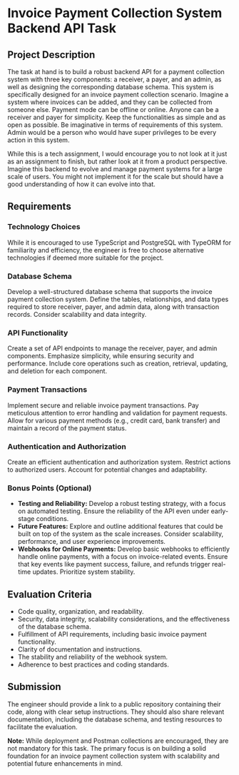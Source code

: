 # Invoice Payment Collection System Backend API Task

## Project Description

The task at hand is to build a robust backend API for a payment collection system with three key components: a receiver, a payer, and an admin, as well as designing the corresponding database schema. This system is specifically designed for an invoice payment collection scenario. Imagine a system where invoices can be added, and they can be collected from someone else. Payment mode can be offline or online. Anyone can be a receiver and payer for simplicity. Keep the functionalities as simple and as open as possible. Be imaginative in terms of requirements of this system. Admin would be a person who would have super privileges to be every action in this system.

While this is a tech assignment, I would encourage you to not look at it just as an assignment to finish, but rather look at it from a product perspective. Imagine this backend to evolve and manage payment systems for a large scale of users. You might not implement it for the scale but should have a good understanding of how it can evolve into that.

## Requirements

### Technology Choices

While it is encouraged to use TypeScript and PostgreSQL with TypeORM for familiarity and efficiency, the engineer is free to choose alternative technologies if deemed more suitable for the project.

### Database Schema

Develop a well-structured database schema that supports the invoice payment collection system.
Define the tables, relationships, and data types required to store receiver, payer, and admin data, along with transaction records.
Consider scalability and data integrity.

### API Functionality

Create a set of API endpoints to manage the receiver, payer, and admin components.
Emphasize simplicity, while ensuring security and performance.
Include core operations such as creation, retrieval, updating, and deletion for each component.

### Payment Transactions

Implement secure and reliable invoice payment transactions.
Pay meticulous attention to error handling and validation for payment requests.
Allow for various payment methods (e.g., credit card, bank transfer) and maintain a record of the payment status.

### Authentication and Authorization

Create an efficient authentication and authorization system.
Restrict actions to authorized users.
Account for potential changes and adaptability.

### Bonus Points (Optional)

- **Testing and Reliability:** Develop a robust testing strategy, with a focus on automated testing. Ensure the reliability of the API even under early-stage conditions.
- **Future Features:** Explore and outline additional features that could be built on top of the system as the scale increases. Consider scalability, performance, and user experience improvements.
- **Webhooks for Online Payments:** Develop basic webhooks to efficiently handle online payments, with a focus on invoice-related events. Ensure that key events like payment success, failure, and refunds trigger real-time updates. Prioritize system stability.

## Evaluation Criteria

- Code quality, organization, and readability.
- Security, data integrity, scalability considerations, and the effectiveness of the database schema.
- Fulfillment of API requirements, including basic invoice payment functionality.
- Clarity of documentation and instructions.
- The stability and reliability of the webhook system.
- Adherence to best practices and coding standards.

## Submission

The engineer should provide a link to a public repository containing their code, along with clear setup instructions. They should also share relevant documentation, including the database schema, and testing resources to facilitate the evaluation.

**Note:** While deployment and Postman collections are encouraged, they are not mandatory for this task. The primary focus is on building a solid foundation for an invoice payment collection system with scalability and potential future enhancements in mind.
